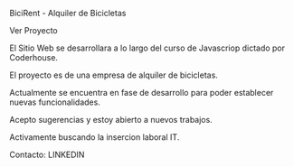 BiciRent - Alquiler de Bicicletas

Ver Proyecto

El Sitio Web se desarrollara a lo largo del curso de Javascriop dictado por Coderhouse.

El proyecto es de una empresa de alquiler de bicicletas.

Actualmente se encuentra en fase de desarrollo para poder establecer nuevas funcionalidades.

Acepto sugerencias y estoy abierto a nuevos trabajos.

Activamente buscando la insercion laboral IT.

Contacto: LINKEDIN
